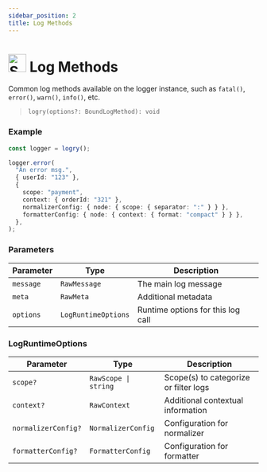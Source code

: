 ```yaml
---
sidebar_position: 2
title: Log Methods
---
```


# <img src="https://raw.githubusercontent.com/Tarikul-Islam-Anik/Animated-Fluent-Emojis/master/Emojis/Activities/Sparkles.png" alt="Sparkles" width="36" height="36" /> Log Methods

Common log methods available on the logger instance, such as `fatal()`, `error()`, `warn()`, `info()`, etc.

> `logry(options?: BoundLogMethod): void`

### Example

```ts
const logger = logry();

logger.error(
  "An error msg.",
  { userId: "123" },
  {
    scope: "payment",
    context: { orderId: "321" },
    normalizerConfig: { node: { scope: { separator: ":" } } },
    formatterConfig: { node: { context: { format: "compact" } } },
  },
);
```

### Parameters

| Parameter | Type                | Description                       |
| --------- | ------------------- | --------------------------------- |
| `message` | `RawMessage`        | The main log message              |
| `meta`    | `RawMeta`           | Additional metadata               |
| `options` | `LogRuntimeOptions` | Runtime options for this log call |

### LogRuntimeOptions

| Parameter           | Type                 | Description                           |
| ------------------- | -------------------- | ------------------------------------- |
| `scope?`            | `RawScope \| string` | Scope(s) to categorize or filter logs |
| `context?`          | `RawContext`         | Additional contextual information     |
| `normalizerConfig?` | `NormalizerConfig`   | Configuration for normalizer          |
| `formatterConfig?`  | `FormatterConfig`    | Configuration for formatter           |
